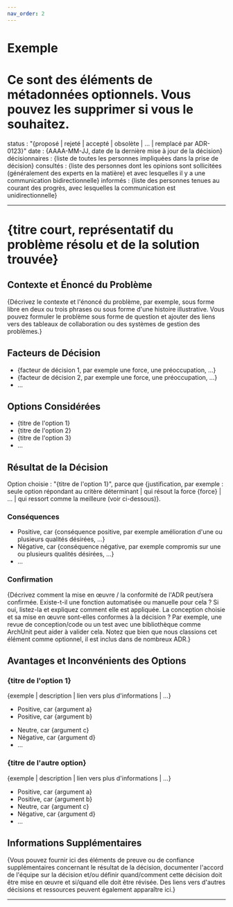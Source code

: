 ```yaml
---
nav_order: 2
---
```

# Exemple

# Ce sont des éléments de métadonnées optionnels. Vous pouvez les supprimer si vous le souhaitez.
status : "{proposé | rejeté | accepté | obsolète | … | remplacé par ADR-0123}"
date : {AAAA-MM-JJ, date de la dernière mise à jour de la décision}
décisionnaires : {liste de toutes les personnes impliquées dans la prise de décision}
consultés : {liste des personnes dont les opinions sont sollicitées (généralement des experts en la matière) et avec lesquelles il y a une communication bidirectionnelle}
informés : {liste des personnes tenues au courant des progrès, avec lesquelles la communication est unidirectionnelle}

---

# {titre court, représentatif du problème résolu et de la solution trouvée}

## Contexte et Énoncé du Problème

{Décrivez le contexte et l'énoncé du problème, par exemple, sous forme libre en deux ou trois phrases ou sous forme d'une histoire illustrative. Vous pouvez formuler le problème sous forme de question et ajouter des liens vers des tableaux de collaboration ou des systèmes de gestion des problèmes.}

<!-- Cet élément est optionnel. Vous pouvez le supprimer si vous le souhaitez. -->
## Facteurs de Décision

* {facteur de décision 1, par exemple une force, une préoccupation, …}
* {facteur de décision 2, par exemple une force, une préoccupation, …}
* … <!-- le nombre de facteurs peut varier -->

## Options Considérées

* {titre de l'option 1}
* {titre de l'option 2}
* {titre de l'option 3}
* … <!-- le nombre d'options peut varier -->

## Résultat de la Décision

Option choisie : "{titre de l'option 1}", parce que {justification, par exemple : seule option répondant au critère déterminant | qui résout la force {force} | … | qui ressort comme la meilleure (voir ci-dessous)}.

<!-- Cet élément est optionnel. Vous pouvez le supprimer si vous le souhaitez. -->
### Conséquences

* Positive, car {conséquence positive, par exemple amélioration d'une ou plusieurs qualités désirées, …}
* Négative, car {conséquence négative, par exemple compromis sur une ou plusieurs qualités désirées, …}
* … <!-- le nombre de conséquences peut varier -->

<!-- Cet élément est optionnel. Vous pouvez le supprimer si vous le souhaitez. -->
### Confirmation

{Décrivez comment la mise en œuvre / la conformité de l'ADR peut/sera confirmée. Existe-t-il une fonction automatisée ou manuelle pour cela ? Si oui, listez-la et expliquez comment elle est appliquée. La conception choisie et sa mise en œuvre sont-elles conformes à la décision ? Par exemple, une revue de conception/code ou un test avec une bibliothèque comme ArchUnit peut aider à valider cela. Notez que bien que nous classions cet élément comme optionnel, il est inclus dans de nombreux ADR.}

<!-- Cet élément est optionnel. Vous pouvez le supprimer si vous le souhaitez. -->
## Avantages et Inconvénients des Options

### {titre de l'option 1}

<!-- Cet élément est optionnel. Vous pouvez le supprimer si vous le souhaitez. -->
{exemple | description | lien vers plus d'informations | …}

* Positive, car {argument a}
* Positive, car {argument b}
<!-- utilisez "neutre" si l'argument n'est ni positif ni négatif -->
* Neutre, car {argument c}
* Négative, car {argument d}
* … <!-- le nombre d'avantages et d'inconvénients peut varier -->

### {titre de l'autre option}

{exemple | description | lien vers plus d'informations | …}

* Positive, car {argument a}
* Positive, car {argument b}
* Neutre, car {argument c}
* Négative, car {argument d}
* …

<!-- Cet élément est optionnel. Vous pouvez le supprimer si vous le souhaitez. -->
## Informations Supplémentaires

{Vous pouvez fournir ici des éléments de preuve ou de confiance supplémentaires concernant le résultat de la décision, documenter l'accord de l'équipe sur la décision et/ou définir quand/comment cette décision doit être mise en œuvre et si/quand elle doit être révisée. Des liens vers d'autres décisions et ressources peuvent également apparaître ici.} 

---